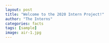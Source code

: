 ```yaml
---
layout: post
title: "Welcome to the 2020 Intern Project!"
author: "The Interns"
categories: facts
tags: [sample]
image: air-1.jpg
---
```



